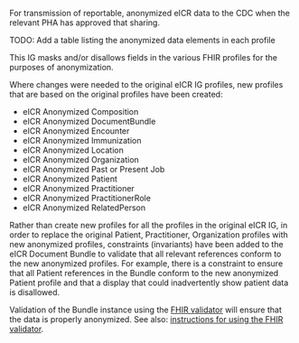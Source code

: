 For transmission of reportable, anonymized eICR data to the CDC when the relevant PHA has approved that sharing.

TODO: Add a table listing the anonymized data elements in each profile

This IG masks and/or disallows fields in the various FHIR profiles for the purposes of anonymization.

Where changes were needed to the original eICR IG profiles, new profiles that are based on the original profiles have been created:
 - eICR Anonymized Composition
 - eICR Anonymized DocumentBundle
 - eICR Anonymized Encounter
 - eICR Anonymized Immunization
 - eICR Anonymized Location
 - eICR Anonymized Organization
 - eICR Anonymized Past or Present Job
 - eICR Anonymized Patient
 - eICR Anonymized Practitioner
 - eICR Anonymized PractitionerRole
 - eICR Anonymized RelatedPerson

Rather than create new profiles for all the profiles in the original eICR IG, in order to replace the original Patient, Practitioner, Organization profiles with new anonymized profiles, constraints (invariants) have been added to the eICR Document Bundle to validate that all relevant references conform to the new anonymized profiles. For example, there is a constraint to ensure that all Patient references in the Bundle conform to the new anonymized Patient profile and that a display that could inadvertently show patient data is disallowed. 

Validation of the Bundle instance using the [FHIR validator](https://github.com/hapifhir/org.hl7.fhir.core/releases/latest/download/validator_cli.jar) will ensure that the data is properly anonymized. See also: [instructions for using the FHIR validator](https://confluence.hl7.org/display/FHIR/Using+the+FHIR+Validator).